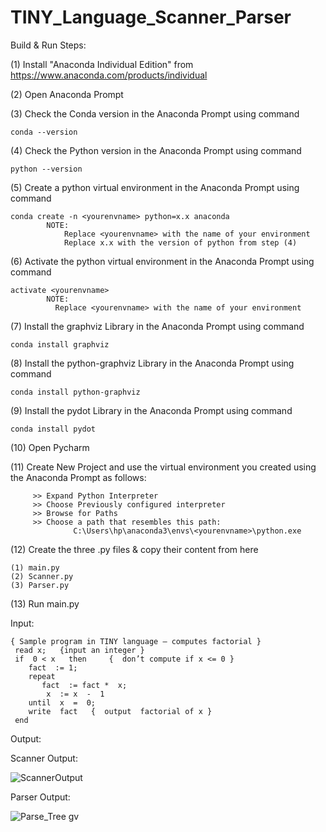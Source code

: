 # TINY_Language_Scanner_Parser

Build & Run Steps:

(1) Install "Anaconda Individual Edition" from 
        https://www.anaconda.com/products/individual

(2) Open Anaconda Prompt

(3) Check the Conda version in the Anaconda Prompt using command
        
    conda --version

(4) Check the Python version in the Anaconda Prompt using command
        
    python --version

(5) Create a python virtual environment in the Anaconda Prompt using command
        
    conda create -n <yourenvname> python=x.x anaconda
            NOTE:
                Replace <yourenvname> with the name of your environment
                Replace x.x with the version of python from step (4)

(6) Activate the python virtual environment in the Anaconda Prompt using command
        
    activate <yourenvname>
            NOTE:
              Replace <yourenvname> with the name of your environment

(7) Install the graphviz Library in the Anaconda Prompt using command
         
    conda install graphviz

(8) Install the python-graphviz Library in the Anaconda Prompt using command
    
    conda install python-graphviz

(9) Install the pydot Library in the Anaconda Prompt using command
         
    conda install pydot

(10) Open Pycharm

(11) Create New Project and use the virtual environment you created using the Anaconda Prompt as follows:
         
         >> Expand Python Interpreter
         >> Choose Previously configured interpreter
         >> Browse for Paths
         >> Choose a path that resembles this path:
                  C:\Users\hp\anaconda3\envs\<yourenvname>\python.exe

(12) Create the three .py files & copy their content from here
         
    (1) main.py
    (2) Scanner.py
    (3) Parser.py

(13) Run main.py

Input:

    { Sample program in TINY language – computes factorial }
     read x;   {input an integer }
     if  0 < x   then     {  don’t compute if x <= 0 }
        fact  := 1;
        repeat 
           fact  := fact *  x;
            x  := x  -  1
        until  x  =  0;
        write  fact   {  output  factorial of x }
     end

Output:

Scanner Output:

![ScannerOutput](https://user-images.githubusercontent.com/73910634/146786523-5025f40e-1d17-4d0b-a6a8-55cc9ad85b4c.PNG)

Parser Output:

![Parse_Tree gv](https://user-images.githubusercontent.com/73910634/146785255-c2abf8c8-72b8-4762-97ee-6145ef5bc82e.png)


